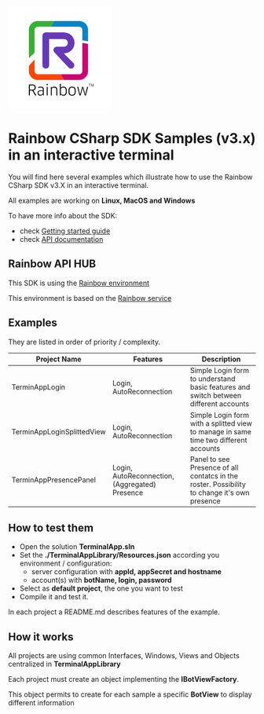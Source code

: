 ![Rainbow](../../logo_rainbow.png)

# Rainbow CSharp SDK Samples (v3.x) in an interactive terminal

You will find here several examples which illustrate how to use the Rainbow CSharp SDK v3.X in an interactive terminal.

All examples are working on **Linux, MacOS and Windows**

To have more info about the SDK:
- check [Getting started guide](https://developers.openrainbow.com/doc/sdk/csharp/core/sts/guides/001_getting_started?isBeta=true)
- check [API documentation](https://developers.openrainbow.com/doc/sdk/csharp/core/sts/api/Rainbow.Application?isBeta=true)


## Rainbow API HUB

This SDK is using the [Rainbow environment](https://developers.openrainbow.com/)
 
This environment is based on the [Rainbow service](https://www.openrainbow.com/) 

## Examples

They are listed in order of priority / complexity.

| Project Name | Features | Description |
| --- | --- | --- |
| TerminAppLogin | Login, AutoReconnection | Simple Login form to understand basic features and switch between different accounts  |
| TerminAppLoginSplittedView | Login, AutoReconnection | Simple Login form with a splitted view to manage in same time two different accounts | 
| TerminAppPresencePanel | Login, AutoReconnection, (Aggregated) Presence | Panel to see Presence of all contatcs in the roster. Possibility to change it's own presence | 

## How to test them

- Open the solution **TerminalApp.sln**
- Set the **./TerminalAppLibrary/Resources.json** according you environment / configuration:
	- server configuration with  **appId, appSecret and hostname**
	- account(s) with  **botName, login, password**
- Select as **default project**, the one you want to test
- Compile it and test it.

In each project a README.md describes features of the example.


## How it works

All projects are using common Interfaces, Windows, Views and Objects centralized in **TerminalAppLibrary**

Each project must create an object implementing the **IBotViewFactory**. 

This object permits to create for each sample a specific **BotView** to display different information

